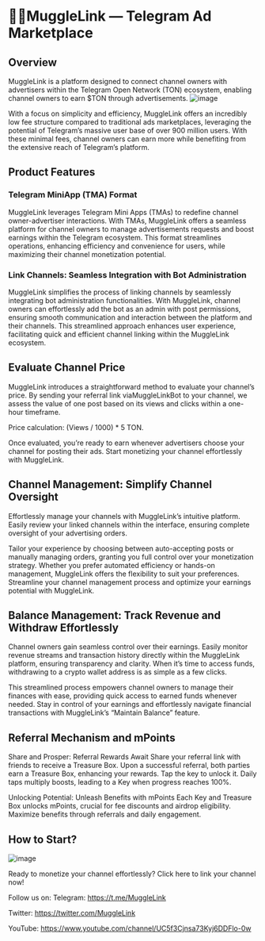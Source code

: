# 🧙‍♀️MuggleLink — Telegram Ad Marketplace

## Overview
MuggleLink is a platform designed to connect channel owners with advertisers within the Telegram Open Network (TON) ecosystem, enabling channel owners to earn $TON through advertisements.
![image](https://github.com/MuggleLink/mugglelink-home/assets/1627446/05cea3a2-8535-454a-af74-8bd4c4026fb0)

With a focus on simplicity and efficiency, MuggleLink offers an incredibly low fee structure compared to traditional ads marketplaces, leveraging the potential of Telegram’s massive user base of over 900 million users. With these minimal fees, channel owners can earn more while benefiting from the extensive reach of Telegram’s platform.

## Product Features

### Telegram MiniApp (TMA) Format
MuggleLink leverages Telegram Mini Apps (TMAs) to redefine channel owner-advertiser interactions. With TMAs, MuggleLink offers a seamless platform for channel owners to manage advertisements requests and boost earnings within the Telegram ecosystem. This format streamlines operations, enhancing efficiency and convenience for users, while maximizing their channel monetization potential.

### Link Channels: Seamless Integration with Bot Administration
MuggleLink simplifies the process of linking channels by seamlessly integrating bot administration functionalities. With MuggleLink, channel owners can effortlessly add the bot as an admin with post permissions, ensuring smooth communication and interaction between the platform and their channels. This streamlined approach enhances user experience, facilitating quick and efficient channel linking within the MuggleLink ecosystem.

## Evaluate Channel Price
MuggleLink introduces a straightforward method to evaluate your channel’s price. By sending your referral link viaMuggleLinkBot to your channel, we assess the value of one post based on its views and clicks within a one-hour timeframe.

Price calculation: (Views / 1000) * 5 TON.

Once evaluated, you’re ready to earn whenever advertisers choose your channel for posting their ads. Start monetizing your channel effortlessly with MuggleLink.

## Channel Management: Simplify Channel Oversight
Effortlessly manage your channels with MuggleLink’s intuitive platform. Easily review your linked channels within the interface, ensuring complete oversight of your advertising orders.

Tailor your experience by choosing between auto-accepting posts or manually managing orders, granting you full control over your monetization strategy. Whether you prefer automated efficiency or hands-on management, MuggleLink offers the flexibility to suit your preferences. Streamline your channel management process and optimize your earnings potential with MuggleLink.

## Balance Management: Track Revenue and Withdraw Effortlessly
Channel owners gain seamless control over their earnings. Easily monitor revenue streams and transaction history directly within the MuggleLink platform, ensuring transparency and clarity. When it’s time to access funds, withdrawing to a crypto wallet address is as simple as a few clicks.

This streamlined process empowers channel owners to manage their finances with ease, providing quick access to earned funds whenever needed. Stay in control of your earnings and effortlessly navigate financial transactions with MuggleLink’s “Maintain Balance” feature.

## Referral Mechanism and mPoints
Share and Prosper: Referral Rewards Await
Share your referral link with friends to receive a Treasure Box. Upon a successful referral, both parties earn a Treasure Box, enhancing your rewards. Tap the key to unlock it. Daily taps multiply boosts, leading to a Key when progress reaches 100%.

Unlocking Potential: Unleash Benefits with mPoints
Each Key and Treasure Box unlocks mPoints, crucial for fee discounts and airdrop eligibility. Maximize benefits through referrals and daily engagement.

## How to Start?
![image](https://github.com/MuggleLink/mugglelink-home/assets/1627446/6ee6734c-2b4c-4903-ab87-c40879e236b5)

Ready to monetize your channel effortlessly? Click here to link your channel now!

Follow us on:
Telegram: https://t.me/MuggleLink

Twitter: https://twitter.com/MuggleLink

YouTube: https://www.youtube.com/channel/UC5f3Cjnsa73Kyj6DDFlo-0w
